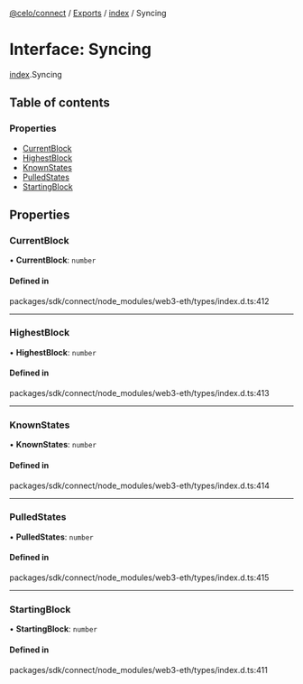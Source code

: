 [@celo/connect](../README.md) / [Exports](../modules.md) / [index](../modules/index.md) / Syncing

# Interface: Syncing

[index](../modules/index.md).Syncing

## Table of contents

### Properties

- [CurrentBlock](index.Syncing.md#currentblock)
- [HighestBlock](index.Syncing.md#highestblock)
- [KnownStates](index.Syncing.md#knownstates)
- [PulledStates](index.Syncing.md#pulledstates)
- [StartingBlock](index.Syncing.md#startingblock)

## Properties

### CurrentBlock

• **CurrentBlock**: `number`

#### Defined in

packages/sdk/connect/node_modules/web3-eth/types/index.d.ts:412

___

### HighestBlock

• **HighestBlock**: `number`

#### Defined in

packages/sdk/connect/node_modules/web3-eth/types/index.d.ts:413

___

### KnownStates

• **KnownStates**: `number`

#### Defined in

packages/sdk/connect/node_modules/web3-eth/types/index.d.ts:414

___

### PulledStates

• **PulledStates**: `number`

#### Defined in

packages/sdk/connect/node_modules/web3-eth/types/index.d.ts:415

___

### StartingBlock

• **StartingBlock**: `number`

#### Defined in

packages/sdk/connect/node_modules/web3-eth/types/index.d.ts:411
